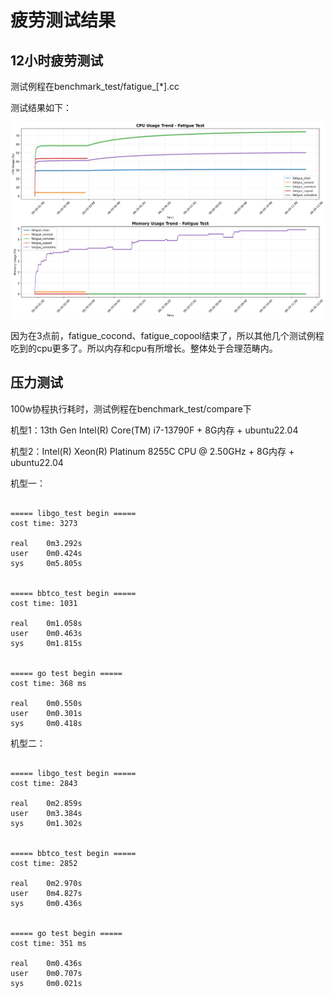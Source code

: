 # 疲劳测试结果


## 12小时疲劳测试

测试例程在benchmark_test/fatigue_[*].cc

测试结果如下：

![疲劳测试结果图](fatigue_result_25_06_29.jpg)

因为在3点前，fatigue_cocond、fatigue_copool结束了，所以其他几个测试例程吃到的cpu更多了。所以内存和cpu有所增长。整体处于合理范畴内。

## 压力测试

100w协程执行耗时，测试例程在benchmark_test/compare下

机型1：13th Gen Intel(R) Core(TM) i7-13790F + 8G内存 + ubuntu22.04

机型2：Intel(R) Xeon(R) Platinum 8255C CPU @ 2.50GHz + 8G内存 + ubuntu22.04

机型一：

```

===== libgo_test begin =====
cost time: 3273

real    0m3.292s
user    0m0.424s
sys     0m5.805s


===== bbtco_test begin =====
cost time: 1031

real    0m1.058s
user    0m0.463s
sys     0m1.815s


===== go test begin =====
cost time: 368 ms

real    0m0.550s
user    0m0.301s
sys     0m0.418s

```

机型二：

```

===== libgo_test begin =====
cost time: 2843

real    0m2.859s
user    0m3.384s
sys     0m1.302s


===== bbtco_test begin =====
cost time: 2852

real    0m2.970s
user    0m4.827s
sys     0m0.436s


===== go test begin =====
cost time: 351 ms

real    0m0.436s
user    0m0.707s
sys     0m0.021s

```
